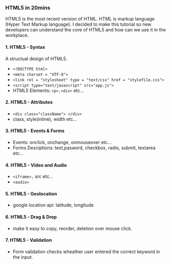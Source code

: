 ### HTML5 in 20mins
 HTML5 is the most recent version of HTML. HTML is markup language (Hyper Text Markup language). I decided to make this tutorial so new developers can understand the core of HTML5 and how can we use it in the workplace.
#### 1. HTML5 - Syntax
 A structual design of HTML5.
 - ```<!DOCTYPE html>```
 - ```<meta charset = "UTF-8">```
 - ```<link rel = "stylesheet" type = "text/css" href = "stylefile.css">```
 - ```<script type="text/javascript" src="app.js">```
 - HTML5 Elements: `<p>,<div>` etc...

#### 2. HTML5 - Attributes
 - ```<div class="className"> </div>```
 - class, style(inline), width etc...

#### 3. HTML5 - Events & Forms
- Events: onclick, onchange, onmouseover etc...
- Forms Desciptions: text,pasword, checkbox, radio, submit, textarea etc...
#### 4. HTML5 - Video and Audio
- ```<iframe>,``` src etc...
- ```<audio>``` 

#### 5. HTML5 - Geolocation
- google location api: latitude, longitude

#### 6. HTML5 - Drag & Drop
- make it easy to copy, reorder, deletion over mouse click.
#### 7. HTML5 - Validation
- Form validation checks wheather user entered the correct keyword in the input.





